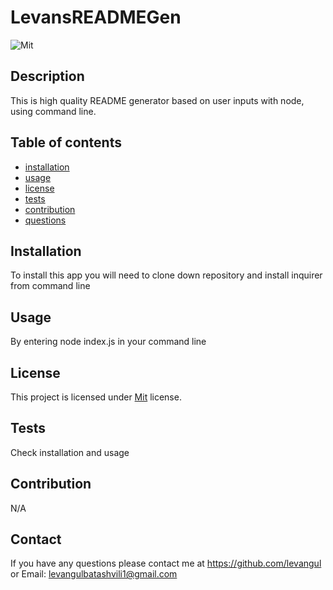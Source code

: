 
  # LevansREADMEGen
  ![Mit](https://img.shields.io/badge/license-Mit-brightgreen)

  ## Description
  This is high quality README generator based on user inputs with node, using command line.

  ## Table of contents
  - [installation](#installation)
  - [usage](#usage)
  - [license](#license)
  - [tests](#tests)
  - [contribution](#contribution)
  - [questions](#questions)

  ## Installation
  To install this app you will need to clone down repository and install inquirer from command line

  ## Usage

  By entering node index.js in your command line
  
  ## License
    
  This project is licensed under [Mit](https://opensource.org/blog/license/Mit) license. 

  ## Tests

  Check installation and usage
  ## Contribution

  N/A
  ## Contact

  If you have any questions please contact me at 
  https://github.com/levangul 
  or Email: levangulbatashvili1@gmail.com

